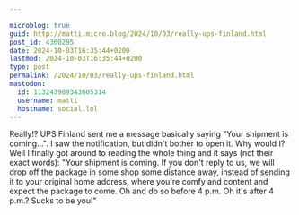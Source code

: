 ```yaml
---

microblog: true
guid: http://matti.micro.blog/2024/10/03/really-ups-finland.html
post_id: 4360295
date: 2024-10-03T16:35:44+0200
lastmod: 2024-10-03T16:35:44+0200
type: post
permalink: /2024/10/03/really-ups-finland.html
mastodon:
  id: 113243989343605314
  username: matti
  hostname: social.lol
---
```

Really!? UPS Finland sent me a message basically saying "Your shipment is coming…". I saw the notification, but didn't bother to open it. Why would I? Well I finally got around to reading the whole thing and it says (not their exact words): "Your shipment is coming. If you don't reply to us, we will drop off the package in some shop some distance away, instead of sending it to your original home address, where you're comfy and content and expect the package to come. Oh and do so before 4 p.m. Oh it's after 4 p.m.? Sucks to be you!"
